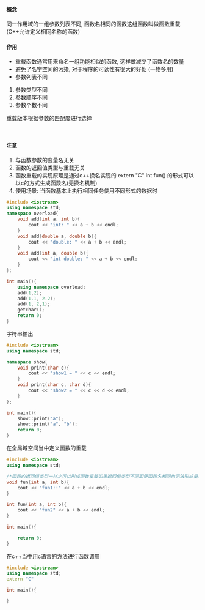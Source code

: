 
#### 概念

同一作用域的一组参数列表不同, 函数名相同的函数这组函数叫做函数重载 (C++允许定义相同名称的函数)

#### 作用
* 重载函数通常用来命名一组功能相似的函数, 这样做减少了函数名的数量
* 避免了名字空间的污染, 对于程序的可读性有很大的好处 (一物多用)
* 参数列表不同
1) 参数类型不同
2) 参数顺序不同
3) 参数个数不同

重载版本根据参数的匹配度进行选择

<br>

#### 注意
1) 与函数参数的变量名无关
2) 函数的返回值类型与重载无关
3) 函数重载的实现原理是通过c++换名实现的 extern "C" int fun() 的形式可以以c的方式生成函数名(无换名机制)
4) 使用场景: 当函数基本上执行相同任务使用不同形式的数据时

```overload.cpp
#include <iostream>
using namespace std;
namespace overload{
    void add(int a, int b){
        cout << "int: " << a + b << endl;
    }
    void add(double a, double b){
        cout << "double: " << a + b << endl;
    }
    void add(int a, double b){
        cout << "int double: " << a + b << endl;
    }
};

int main(){
    using namespace overload;
    add(1,2);
    add(1.1, 2.2);
    add(1, 2,1);
    getchar();
    return 0;
}

```

字符串输出

```overload.cpp
#include <iostream>
using namespace std;

namespace show{
    void print(char c){
        cout << "show1 = " << c << endl; 
    }
    void print(char c, char d){
        cout << "show2 = " << c << d << endl; 
    }
};

int main(){
    show::print("a");
    show::print("a", "b");
    return 0;
}
```

在全局域空间当中定义函数的重载
```overload.cpp
#include <iostream>
using namespace std;

/*函数的返回值类型一样才可以形成函数重载如果返回值类型不同即便函数名相同也无法形成重载*/
void fun(int a, int b){
    cout << "fun1::" << a + b << endl;
}

int fun(int a, int b){
    cout << "fun2" << a + b << endl;
}

int main(){

    return 0;
}
```

在c++当中用c语言的方法进行函数调用
```overload.cpp
#include <iostream>
using namespace std;
extern "C"

int main(){

}
```
